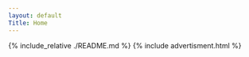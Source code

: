 ```yaml
---
layout: default
Title: Home
---
```


{% include_relative ./README.md %}
{% include advertisment.html %}